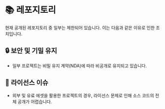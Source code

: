 # 📚 레포지토리
현재 공개된 레포지토리 중 일부는 제한되어 있습니다. 이는 다음과 같은 이유로 인한 조치입니다.

## 🔒 보안 및 기밀 유지
+ 일부 프로젝트는 비밀 유지 계약(NDA)에 따라 비공개로 유지되고 있습니다.

## 🔗 라이선스 이슈
+ 외부 및 유료 에셋을 활용한 프로젝트의 경우, 라이선스 문제로 인해 소스 코드의 전체 공개가 어렵습니다.
